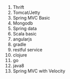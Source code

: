 1. Thrift
2. Tomcat/Jetty
3. Spring MVC Basic
4. Mongodb
5. Spring data
6. Scala basic
7. angularjs
8. gradle
9. restful service 
10. clojure
11. go
12. java8
13. Spring MVC with Velocity
